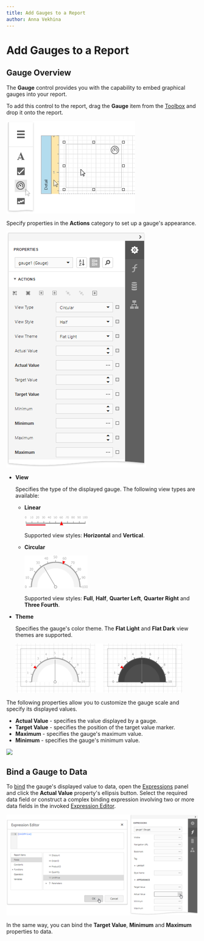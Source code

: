 ```yaml
---
title: Add Gauges to a Report
author: Anna Vekhina
---
```

# Add Gauges to a Report

## Gauge Overview

The **Gauge** control provides you with the capability to embed graphical gauges into your report.

To add this control to the report, drag the **Gauge** item from the [Toolbox](../../report-designer-tools/toolbox.md) and drop it onto the report.

![](../../../../images/eurd-web-add-gauge-control-to-report.png)

Specify properties in the **Actions** category to set up a gauge's appearance.

![](../../../../images/eurd-web-gauge-actions-category.png)

* **View**
	
	Specifies the type of the displayed gauge. The following view types are available:

    * **Linear**
		
		![](../../../../images/eurd-web-gauge-control-linear-type.png)
		
		Supported view styles: **Horizontal** and **Vertical**.
	
	* **Circular**
		
		![](../../../../images/eurd-web-gauge-control-circular-type.png)
		
		Supported view styles: **Full**, **Half**, **Quarter Left**, **Quarter Right** and **Three Fourth**.

* **Theme**
	
	Specifies the gauge's color theme. The **Flat Light** and **Flat Dark** view themes are supported.
	
	![](../../../../images/eurd-web-gauge-control-view-theme.png)

The following properties allow you to customize the gauge scale and specify its displayed values.

* **Actual Value** - specifies the value displayed by a gauge.
* **Target Value** - specifies the position of the target value marker.
* **Maximum** - specifies the gauge's maximum value.
* **Minimum** - specifies the gauge's minimum value.

![](../../../../../images/eurd-win-gauge-control-smart-tag-properties.png)


## Bind a Gauge to Data
To [bind](../../bind-to-data/bind-controls-to-data-expression-bindings.md) the gauge's displayed value to data, open the [Expressions](../../report-designer-tools/ui-panels/expressions-panel.md) panel and click the **Actual Value** property's ellipsis button. Select the required data field or construct a complex binding expression involving two or more data fields in the invoked [Expression Editor](../../report-designer-tools/expression-editor.md).

![](../../../../images/eurd-web-gauge-control-bind-to-data.png)

In the same way, you can bind the **Target Value**, **Minimum** and **Maximum** properties to data.